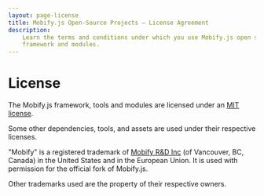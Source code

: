 ```yaml
---
layout: page-license
title: Mobify.js Open-Source Projects – License Agreement
description:
    Learn the terms and conditions under which you use Mobify.js open source
    framework and modules.
---
```


# License

The Mobify.js framework, tools and modules are licensed under an [MIT license](https://github.com/mobify/mobifyjs/blob/v2.0/LICENSE).

Some other dependencies, tools, and assets are used under their respective licenses.

"Mobify" is a registered trademark of [Mobify R&D Inc](http://www.mobify.com/) (of Vancouver, BC, Canada)
in the United States and in the European Union. It is used with permission for
the official fork of Mobify.js.

Other trademarks used are the property of their respective owners.





